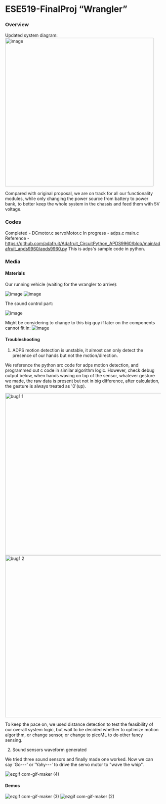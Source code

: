 # ESE519-FinalProj    “Wrangler”

### Overview

Updated system diagram:
<img width="480" alt="image" src="https://user-images.githubusercontent.com/84453030/205515665-1b245126-50fc-484e-a4bd-42989eca7e51.png">

Compared with original proposal, we are on track for all our functionality modules, while only changing the power source from battery to power bank, to better keep the whole system in the chassis and feed them with 5V voltage.

### Codes

Completed - DCmotor.c  servoMotor.c
In progress - adps.c  main.c
Reference - https://github.com/adafruit/Adafruit_CircuitPython_APDS9960/blob/main/adafruit_apds9960/apds9960.py  This is adps's sample code in python.

### Media
#### Materials
Our running vehicle (waiting for the wrangler to arrive):

![image](https://user-images.githubusercontent.com/84453030/205521412-5d8a650b-679e-4b45-9259-452804a8be71.png)
![image](https://user-images.githubusercontent.com/84453030/205521429-af146eba-2d22-4e09-9292-457b8813650b.png)

The sound control part:

![image](https://user-images.githubusercontent.com/84453030/205521457-d6b03502-353c-45a2-b24c-7d6a1ee23b23.png)

Might be considering to change to this big guy if later on the components cannot fit in:
![image](https://user-images.githubusercontent.com/84453030/205521501-02a5629b-883b-4684-a2f9-7f3358335de6.png)


#### Troubleshooting
1. ADPS motion detection is unstable, it almost can only detect the presence of our hands but not the motion/direction. 

We reference the python src code for adps motion detection, and programmed out c code in similar algorithm logic. However, check debug output below, when hands waving on top of the sensor, whatever gesture we made, the raw data is present but not in big difference, after calculation, the gesture is always treated as '0'(up).

<img width="524" alt="bug1 1" src="https://user-images.githubusercontent.com/84453030/205532401-33baf868-be4c-4dc0-b9ba-2ef550c36460.png">
<img width="524" alt="bug1 2" src="https://user-images.githubusercontent.com/84453030/205532409-d556929f-a6cf-4c06-a7e1-e7f32df8fe6f.png">

To keep the pace on, we used distance detection to test the feasibility of our overall system logic, but wait to be decided whether to optimize motion algorithm, or change sensor, or change to picoML to do other fancy sensing.

2. Sound sensors waveform generated

We tried three sound sensors and finally made one worked. Now we can say 'Go---' or 'Yahy---' to drive the servo motor to "wave the whip".

![ezgif com-gif-maker (4)](https://user-images.githubusercontent.com/84453030/205533408-7cd24c92-dc22-4238-bcc6-a89e86ae4948.gif)


#### Demos
![ezgif com-gif-maker (3)](https://user-images.githubusercontent.com/84453030/205521702-16c4c48e-d226-4052-a851-7adf0c6983d1.gif)
![ezgif com-gif-maker (2)](https://user-images.githubusercontent.com/84453030/205521640-61b15722-bcd2-42e4-85cf-e9bf814d1851.gif)


 
